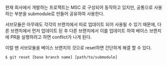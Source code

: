 현재 회사에서 개발하는 프로젝트는 MSC 로 구성되어 동작하고 있지만, 공통으로 사용하는 부분을 submodule로 만들어 공유하여 사용한다.

서브모듈은 아무래도 각각의 브랜치에서 따로 업데이트 되어 사용될 수 있기 때문에, 다른 브랜치에서 먼저 업데이트 된 후 다른 브랜치에서 이를 업데이트 하여 베이스 브랜치에 PR을 실행하려고 하면 conflict가 나게 된다.

이럴 땐 서브모듈을 베이스 브랜치의 것으로 reset하면 간단하게 해결 할 수 있다.

```terminal
$ git reset [base branch name] [path/to/submodule]
```